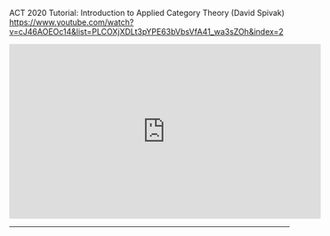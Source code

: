 
ACT 2020 Tutorial: Introduction to Applied Category Theory (David Spivak)
https://www.youtube.com/watch?v=cJ46AOEOc14&list=PLCOXjXDLt3pYPE63bVbsVfA41_wa3sZOh&index=2
<iframe width="560" height="315" src="https://www.youtube.com/embed/cJ46AOEOc14" title="YouTube video player" frameborder="0" allow="accelerometer; autoplay; clipboard-write; encrypted-media; gyroscope; picture-in-picture" allowfullscreen></iframe>

---